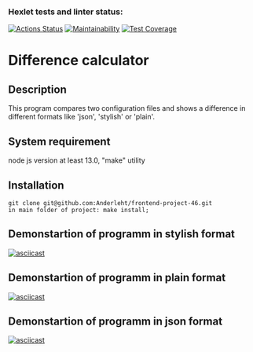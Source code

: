 ### Hexlet tests and linter status:
[![Actions Status](https://github.com/Anderleht/frontend-project-46/workflows/hexlet-check/badge.svg)](https://github.com/Anderleht/frontend-project-46/actions)
[![Maintainability](https://api.codeclimate.com/v1/badges/fc33ce25e63acc26ad92/maintainability)](https://codeclimate.com/github/Anderleht/frontend-project-46/maintainability)
[![Test Coverage](https://api.codeclimate.com/v1/badges/fc33ce25e63acc26ad92/test_coverage)](https://codeclimate.com/github/Anderleht/frontend-project-46/test_coverage)
# Difference calculator
## Description
This program compares two configuration files and shows a difference in different formats like 'json', 'stylish' or 'plain'.
## System requirement
node js version at least 13.0,
"make" utility
## Installation
```
git clone git@github.com:Anderleht/frontend-project-46.git
in main folder of project: make install;
```
## Demonstartion of programm in stylish format
[![asciicast](https://asciinema.org/a/UXrph9rwBuhj7VwFxJyVfG3AT.svg)](https://asciinema.org/a/UXrph9rwBuhj7VwFxJyVfG3AT)
## Demonstartion of programm in plain format
[![asciicast](https://asciinema.org/a/0wTuJs4EC5ZuGqfn8gkWdzyMK.svg)](https://asciinema.org/a/0wTuJs4EC5ZuGqfn8gkWdzyMK)
## Demonstartion of programm in json format
[![asciicast](https://asciinema.org/a/4TlLOgaCGl495Qaa61tq6knWl.svg)](https://asciinema.org/a/4TlLOgaCGl495Qaa61tq6knWl)